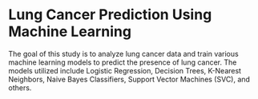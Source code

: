 # Lung Cancer Prediction Using Machine Learning

The goal of this study is to analyze lung cancer data and train various machine learning models to predict the presence of lung cancer. The models utilized include Logistic Regression, Decision Trees, K-Nearest Neighbors, Naive Bayes Classifiers, Support Vector Machines (SVC), and others.
